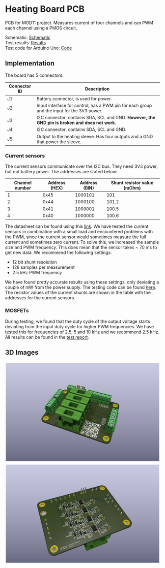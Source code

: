 # Heating Board PCB

PCB for MOD11 project. Measures current of four channels and can PWM each channel using a PMOS circuit. 

Schematic: [Schematic](Exports/HeatingBoard.pdf) \
Test results: [Results](Testing/2025_03_31_Test_Plan_Heating_Board_Execution.pdf) \
Test code for Arduino Uno: [Code](Testing/test_code.ino)

## Implementation

The board has 5 connectors:

| Connector ID | Description |
| ------------ | ----------- |
| J1 | Battery connector, is used for power. |
| J2 | Input interface for control, has a PWM pin for each group and the input for the 3V3 power. |
| J3 | I2C connector, contains SDA, SCL and GND. **However, the GND pin is broken and does not work.** |
| J4 | I2C connector, contains SDA, SCL and GND. |
| J5 | Output to the heating sleeve. Has four outputs and a GND that power the sleeve. |

### Current sensors

The current sensors communicate over the I2C bus. They need 3V3 power, but not battery power. The addresses are stated below:

| Channel number | Address (HEX) | Address (BIN) | Shunt resistor value (mOhm) |
| -------------- | ------------- | ------------- | --------------------- |
| 1 | 0x45 | 1000101 | 101   |
| 2 | 0x44 | 1000100 | 101.2 |
| 3 | 0x41 | 1000001 | 100.5 |
| 4 | 0x40 | 1000000 | 100.6 |

The datasheet can be found using this [link](https://www.ti.com/lit/ds/symlink/ina219.pdf?ts=1744040891714&ref_url=https%253A%252F%252Fwww.ti.com%252Fproduct%252FINA219). We have tested the current sensors in combination with a small load and encountered problems with the PWM, since the current sensor would sometimes measure the full current and sometimes zero current. To solve this, we increased the sample size and PWM frequency. This does mean that the sensor takes ~ 70 ms to get new data. We recommend the following settings:

- 12 bit shunt resolution
- 128 samples per measurement
- 2.5 kHz PWM frequency

We have found pretty accurate results using these settings, only deviating a couple of mW from the power supply. The testing code can be found [here](Testing/test_code.ino). The resistor values of the current shunts are shown in the table with the addresses for the current sensors.

### MOSFETs

During testing, we found that the duty cycle of the output voltage starts deviating from the input duty cycle for higher PWM frequencies. We have tested this for frequencies of 2.5, 5 and 10 kHz and we recommend 2.5 kHz. All results can be found in the [test report](Testing/2025_03_31_Test_Plan_Heating_Board_Execution.pdf).

## 3D Images

![image](Exports/HeatingBoardTop.png)
![image](Exports/HeatingBoardBottom.png)